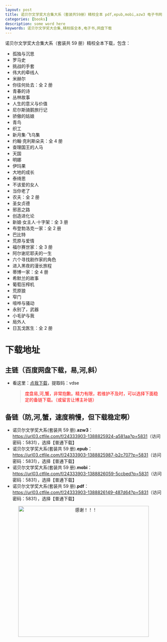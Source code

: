 ```yaml
---
layout: post
title: 诺贝尔文学奖大合集大系（套装共59册）精校全本 pdf,epub,mobi,azw3 电子书网盘下载
categories: [books]
description: some word here
keywords: 诺贝尔文学奖大合集,精校版全本,电子书,网盘下载
---
```


诺贝尔文学奖大合集大系（套装共 59 册）精校全本下载，包含：

- 孤独与沉思
- 罗马史
- 挑战的手套
- 伟大的牵线人
- 米赫尔
- 你往何处去：全 2 册
- 青春的诗
- 丛林故事
- 人生的意义与价值
- 尼尔斯骑鹅旅行记
- 骄傲的姑娘
- 青鸟
- 织工
- 新月集·飞乌集
- 约翰·克利斯朵夫：全 4 册
- 查理国王的人马
- 天国
- 明娜
- 伊玛果
- 大地的成长
- 泰绮思
- 不该爱的女人
- 当你老了
- 农夫：全 2 册
- 圣女贞德
- 邪恶之路
- 创造进化论
- 新娘·女主人·十字架：全 3 册
- 布登勃洛克一家：全 2 册
- 巴比特
- 荒原与爱情
- 福尔赛世家：全 3 册
- 阿尔谢尼耶夫的一生
- 六个寻找剧作家的角色
- 进入黑夜的漫长旅程
- 蒂博一家：全 4 册
- 希默兰的故事
- 葡萄压榨机
- 荒原狼
- 窄门
- 喧哗与骚动
- 永别了，武器
- 小毛驴与我
- 局外人
- 日瓦戈医生：全 2 册

# 下载地址

## 主链（百度网盘下载，易,河,斜）

- 看这里：[点我下载](https://pan.baidu.com/s/1iMXUbSbtZQZjDcqDmnWUyw?pwd=vdse)，提取码：vdse

  > <p style="color:red" >度盘易,河,蟹，非常抱歉。精力有限，若维护不及时，可以选择下面稳定的备链下载。（或留言让博主补链）</p>

## 备链（防,河,蟹，速度稍慢，但下载稳定啊）

- 诺贝尔文学奖大系(套装共 59 册).**azw3**：<https://url03.ctfile.com/f/24333903-1388825924-a581aa?p=5831>（访问密码：5831），选择【普通下载】
- 诺贝尔文学奖大系(套装共 59 册).**epub**：<https://url03.ctfile.com/f/24333903-1388825987-b2c707?p=5831>（访问密码：5831），选择【普通下载】
- 诺贝尔文学奖大系(套装共 59 册).**mobi**：<https://url03.ctfile.com/f/24333903-1388826059-5ccbed?p=5831>（访问密码：5831），选择【普通下载】
- 诺贝尔文学奖大系(套装共 59 册).**pdf**：<https://url03.ctfile.com/f/24333903-1388826149-487d64?p=5831>（访问密码：5831），选择【普通下载】

<div align="center"><img src="https://pic.imgdb.cn/item/6707df6bd29ded1a8ce37031.gif" alt="感谢！！！" width="420px" height="auto"/></div>
